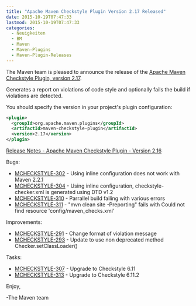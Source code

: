 ```yaml
---
title: "Apache Maven Checkstyle Plugin Version 2.17 Released"
date: 2015-10-19T07:47:33
lastmod: 2015-10-19T07:47:33
categories:
  - Neuigkeiten
  - BM
  - Maven
  - Maven-Plugins
  - Maven-Plugin-Releases
---
```

The Maven team is pleased to announce the release of the 
[Apache Maven Checkstyle Plugin, version 2.17](http://maven.apache.org/plugins/maven-checkstyle-plugin/).

Generates a report on violations of code style and optionally fails the build if violations are detected.

You should specify the version in your project's plugin configuration:

```xml
<plugin>
  <groupId>org.apache.maven.plugins</groupId>
  <artifactId>maven-checkstyle-plugin</artifactId>
  <version>2.17</version>
</plugin>
``` 

<!-- more -->

[Release Notes - Apache Maven Checkstyle Plugin - Version 2.16](https://issues.apache.org/jira/secure/ReleaseNote.jspa?projectId=12317223&version=12333072)

Bugs:

 * [MCHECKSTYLE-302](https://issues.apache.org/jira/browse/MCHECKSTYLE-302) - Using inline configuration does not work with Maven 2.2.1
 * [MCHECKSTYLE-304](https://issues.apache.org/jira/browse/MCHECKSTYLE-304) - Using inline configuration, checkstyle-checker.xml is generated using DTD v1.2
 * [MCHECKSTYLE-310](https://issues.apache.org/jira/browse/MCHECKSTYLE-310) - Parrallel build failing with various errors
 * [MCHECKSTYLE-311](https://issues.apache.org/jira/browse/MCHECKSTYLE-311) - "mvn clean site -Preporting" fails with Could not find resource 'config/maven_checks.xml'

Improvements:

 * [MCHECKSTYLE-291](https://issues.apache.org/jira/browse/MCHECKSTYLE-291) - Change format of violation message
 * [MCHECKSTYLE-293](https://issues.apache.org/jira/browse/MCHECKSTYLE-293) - Update to use non deprecated method Checker.setClassLoader()

Tasks:

 * [MCHECKSTYLE-307](https://issues.apache.org/jira/browse/MCHECKSTYLE-307) - Upgrade to Checkstyle 6.11
 * [MCHECKSTYLE-313](https://issues.apache.org/jira/browse/MCHECKSTYLE-313) - Upgrade to Checkstyle 6.11.2


Enjoy,

-The Maven team

